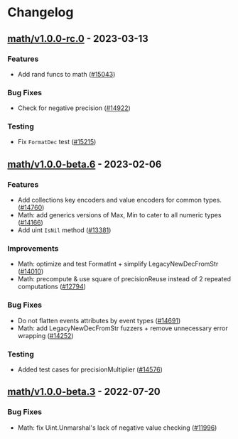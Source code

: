 <!--
Guiding Principles:

Changelogs are for humans, not machines.
There should be an entry for every single version.
The same types of changes should be grouped.
Versions and sections should be linkable.
The latest version comes first.
The release date of each version is displayed.
Mention whether you follow Semantic Versioning.

Usage:

Changelog entries are generated by git cliff ref: https://github.com/orhun/git-cliff

Each commit should be conventional, the following message groups are supported.

* feat: A new feature
* fix: A bug fix
* docs: Documentation only changes
* style: Changes that do not affect the meaning of the code (white-space, formatting, missing semi-colons, etc)
* refactor: A code change that neither fixes a bug nor adds a feature
* perf: A code change that improves performance
* test: Adding missing tests or correcting existing tests
* build: Changes that affect the build system or external dependencies (example scopes: go, npm)
* ci: Changes to our CI configuration files and scripts (example scopes: GH Actions)
* chore: Other changes that don't modify src or test files
* revert: Reverts a previous commit

When a change is made that affects the API or state machine, the commit message prefix should be suffixed with `!`.

Ref: https://github.com/commitizen/conventional-commit-types/blob/v3.0.0/index.json
-->

# Changelog

## [math/v1.0.0-rc.0](https://github.com/cosmos/cosmos-sdk/releases/tag/math/v1.0.0-rc.0) - 2023-03-13

### Features

* Add rand funcs to math ([#15043](https://github.com/cosmos/cosmos-sdk/issues/15043))

### Bug Fixes

* Check for negative precision ([#14922](https://github.com/cosmos/cosmos-sdk/issues/14922))

### Testing

* Fix `FormatDec` test ([#15215](https://github.com/cosmos/cosmos-sdk/issues/15215))

## [math/v1.0.0-beta.6](https://github.com/cosmos/cosmos-sdk/releases/tag/math/v1.0.0-beta.6) - 2023-02-06

### Features

* Add collections key encoders and value encoders for common types. ([#14760](https://github.com/cosmos/cosmos-sdk/issues/14760))
* Math: add generics versions of Max, Min to cater to all numeric types ([#14166](https://github.com/cosmos/cosmos-sdk/issues/14166))
* Add uint `IsNil` method ([#13381](https://github.com/cosmos/cosmos-sdk/issues/13381))

### Improvements

* Math: optimize and test FormatInt + simplify LegacyNewDecFromStr ([#14010](https://github.com/cosmos/cosmos-sdk/issues/14010))
* Math: precompute & use square of precisionReuse instead of 2 repeated computations ([#12794](https://github.com/cosmos/cosmos-sdk/issues/12794))

### Bug Fixes

* Do not flatten events attributes by event types ([#14691](https://github.com/cosmos/cosmos-sdk/issues/14691))
* Math: add LegacyNewDecFromStr fuzzers + remove unnecessary error wrapping ([#14252](https://github.com/cosmos/cosmos-sdk/issues/14252))

### Testing

* Added test cases for precisionMultiplier ([#14576](https://github.com/cosmos/cosmos-sdk/issues/14576))

## [math/v1.0.0-beta.3](https://github.com/cosmos/cosmos-sdk/releases/tag/math/v1.0.0-beta.3) - 2022-07-20

### Bug Fixes

* Math: fix Uint.Unmarshal's lack of negative value checking ([#11996](https://github.com/cosmos/cosmos-sdk/issues/11996))

<!-- generated by git-cliff -->
